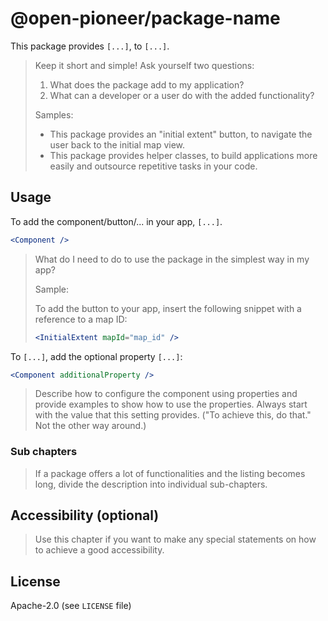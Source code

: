 # @open-pioneer/package-name

This package provides `[...]`, to `[...]`.

> Keep it short and simple! Ask yourself two questions:
>
> 1. What does the package add to my application?
> 2. What can a developer or a user do with the added functionality?
>
> Samples:
>
> -   This package provides an "initial extent" button, to navigate the user back to the initial map view.
> -   This package provides helper classes, to build applications more easily and outsource repetitive tasks in your code.

## Usage

To add the component/button/... in your app, `[...]`.

```jsx
<Component />
```

> What do I need to do to use the package in the simplest way in my app?
>
> Sample:
>
> To add the button to your app, insert the following snippet with a reference to a map ID:
>
> ```jsx
> <InitialExtent mapId="map_id" />
> ```

To `[...]`, add the optional property `[...]`:

```jsx
<Component additionalProperty />
```

> Describe how to configure the component using properties and provide examples to show how to use the properties.
> Always start with the value that this setting provides.
> ("To achieve this, do that." Not the other way around.)

### Sub chapters

> If a package offers a lot of functionalities and the listing becomes long, divide the description into individual sub-chapters.

## Accessibility (optional)

> Use this chapter if you want to make any special statements on how to achieve a good accessibility.

## License

Apache-2.0 (see `LICENSE` file)
